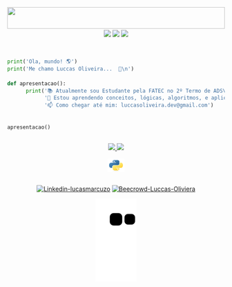  <img width="100%" height="50" src="etc/bar-nav.gif"/>
 
 <div align="center"> 
    <img src="https://github.com/TheDudeThatCode/TheDudeThatCode/blob/master/Assets/Developer.gif" width="100">
    <img src="https://readme-typing-svg.herokuapp.com/?lines=Hello,+welcome!+✌🏻;I'm+Luccas+Oliveira...;+Nice+to+meet+you!&center=true&size=30">
    <img src="https://github.com/TheDudeThatCode/TheDudeThatCode/blob/master/Assets/Mario_Hello_Big.gif" width="80">
 </div>
 
 <a align="left" href="#"><img width="100%" height="1" src="etc/bar.gif" /></a>

~~~python
print('Ola, mundo! 🌎')
print('Me chamo Luccas Oliveira...  🎈\n')

def apresentacao():
      print('📚 Atualmente sou Estudante pela FATEC no 2º Termo de ADS\n'
            '🐍 Estou aprendendo conceitos, lógicas, algoritmos, e aplicando meus conhecimentos em Python\n'
            '📫 Como chegar até mim: luccasoliveira.dev@gmail.com')


apresentacao()
~~~
##

<div align="center">
  <a href="https://github.com/luccasfoliveira">
  <img height="150" src="https://github-readme-stats.vercel.app/api?username=luccasfoliveira&show_icons=true&theme=dark&include_all_commits=true&count_private=true"/>
  <img height="150" src="https://github-readme-stats.vercel.app/api/top-langs/?username=luccasfoliveira&layout=compact&langs_count=7&theme=dark"/>
</div>
<div align="center"> 
<div style="display: inline_block"><br>
  <img align="center" alt="Rafa-Python" height="30" width="40" src="https://raw.githubusercontent.com/devicons/devicon/master/icons/python/python-original.svg">
</div>
</div>

##

<div align="center"> 
   <a href="https://www.linkedin.com/in/luccasoliver" target="blank"><img align="center" src="https://raw.githubusercontent.com/rahuldkjain/github-profile-readme-generator/master/src/images/icons/Social/linked-in-alt.svg" alt="Linkedin-lucasmarcuzo" height="30" width="40" /></a>  
  <a href="https://www.beecrowd.com.br/judge/pt/profile/643130" target="blank"><img align="center" src="https://www.beecrowd.com.br/judge/favicon.ico?1635097036" alt="Beecrowd-Luccas-Oliviera" height="30" /></a>
 
  ![Snake animation](https://github.com/luccasfoliveira/luccasfoliveira/blob/output/github-contribution-grid-snake.svg)

##
